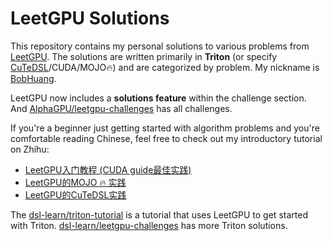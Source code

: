 # LeetGPU Solutions

This repository contains my personal solutions to various problems from [LeetGPU](https://leetgpu.com/challenges). The solutions are written primarily in **Triton** (or specify [CuTeDSL](./CuTeDSL/)/CUDA/MOJO🔥) and are categorized by problem. My nickname is [BobHuang](https://leetgpu.com/profile?display_name=BobHuang).

LeetGPU now includes a **solutions feature** within the challenge section. And [AlphaGPU/leetgpu-challenges](https://github.com/AlphaGPU/leetgpu-challenges) has all challenges.

If you're a beginner just getting started with algorithm problems and you're comfortable reading Chinese, feel free to check out my introductory tutorial on Zhihu:
- [LeetGPU入门教程 (CUDA guide最佳实践)](https://zhuanlan.zhihu.com/p/1899956367734867434)
- [LeetGPU的MOJO 🔥 实践](https://zhuanlan.zhihu.com/p/1908980999993402643)
- [LeetGPU的CuTeDSL实践](https://zhuanlan.zhihu.com/p/1958305040352675168)

The [dsl-learn/triton-tutorial](https://github.com/dsl-learn/triton-tutorial) is a tutorial that uses LeetGPU to get started with Triton. [dsl-learn/leetgpu-challenges](https://github.com/dsl-learn/leetgpu-challenges) has more Triton solutions.

